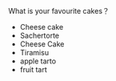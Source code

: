  What is your favourite cakes？
- Cheese cake
- Sachertorte
- Cheese Cake
- Tiramisu
- apple tarto
- fruit tart
